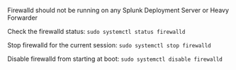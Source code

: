 Firewalld should not be running on any Splunk Deployment Server or Heavy Forwarder

Check the firewalld status:
`sudo systemctl status firewalld`

Stop firewalld for the current session:
`sudo systemctl stop firewalld`

Disable firewalld from starting at boot:
`sudo systemctl disable firewalld`

